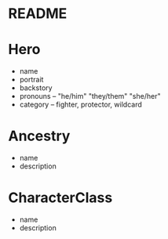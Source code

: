 # README


# Hero
- name
- portrait
- backstory
- pronouns – "he/him" "they/them" "she/her"
- category – fighter, protector, wildcard

# Ancestry
- name
- description

# CharacterClass
- name
- description
